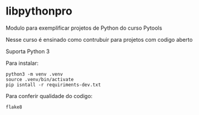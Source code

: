 # libpythonpro
Modulo para exemplificar projetos de Python do curso Pytools

Nesse curso é ensinado como contrubuir para projetos com codigo aberto

Suporta Python 3

Para instalar:

```console
python3 -m venv .venv
source .venv/bin/activate
pip isntall -r requiriments-dev.txt
```
Para conferir qualidade do codigo:

```console
flake8
```
